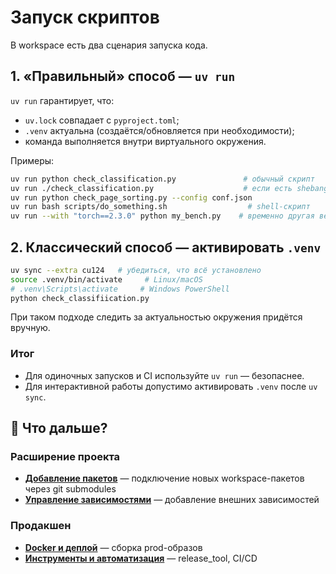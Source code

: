 # Запуск скриптов

В workspace есть два сценария запуска кода.

## 1. «Правильный» способ — `uv run`

`uv run` гарантирует, что:

- `uv.lock` совпадает с `pyproject.toml`;
- `.venv` актуальна (создаётся/обновляется при необходимости);
- команда выполняется внутри виртуального окружения.

Примеры:

```bash
uv run python check_classification.py               # обычный скрипт
uv run ./check_classification.py                    # если есть shebang
uv run python check_page_sorting.py --config conf.json
uv run bash scripts/do_something.sh                  # shell-скрипт
uv run --with "torch==2.3.0" python my_bench.py    # временно другая версия пакета
```

## 2. Классический способ — активировать `.venv`

```bash
uv sync --extra cu124   # убедиться, что всё установлено
source .venv/bin/activate     # Linux/macOS
# .venv\Scripts\activate     # Windows PowerShell
python check_classifiication.py
```

При таком подходе следить за актуальностью окружения придётся вручную.

### Итог

- Для одиночных запусков и CI используйте `uv run` — безопаснее.
- Для интерактивной работы допустимо активировать `.venv` после `uv sync`.

## 🎯 Что дальше?

### Расширение проекта
- **[Добавление пакетов](06_adding_packages.md)** — подключение новых workspace-пакетов через git submodules
- **[Управление зависимостями](04_dependency_management.md)** — добавление внешних зависимостей

### Продакшен
- **[Docker и деплой](07_docker_deployment.md)** — сборка prod-образов
- **[Инструменты и автоматизация](08_tooling_automation.md)** — release_tool, CI/CD
